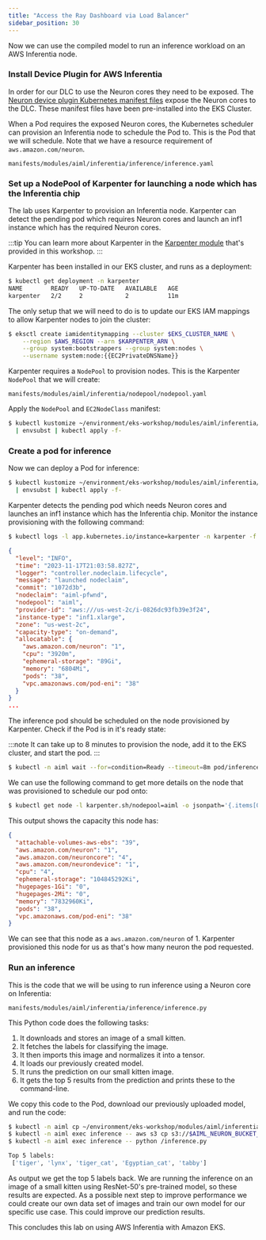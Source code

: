 ```yaml
---
title: "Access the Ray Dashboard via Load Balancer"
sidebar_position: 30
---
```


Now we can use the compiled model to run an inference workload on an AWS Inferentia node.

### Install Device Plugin for AWS Inferentia

In order for our DLC to use the Neuron cores they need to be exposed. The [Neuron device plugin Kubernetes manifest files](https://github.com/aws-neuron/aws-neuron-sdk/tree/master/src/k8) expose the Neuron cores to the DLC. These manifest files have been pre-installed into the EKS Cluster.

When a Pod requires the exposed Neuron cores, the Kubernetes scheduler can provision an Inferentia node to schedule the Pod to. This is the Pod that we will schedule. Note that we have a resource requirement of `aws.amazon.com/neuron`.

```file
manifests/modules/aiml/inferentia/inference/inference.yaml
```

### Set up a NodePool of Karpenter for launching a node which has the Inferentia chip

The lab uses Karpenter to provision an Inferentia node. Karpenter can detect the pending pod which requires Neuron cores and launch an inf1 instance which has the required Neuron cores.

:::tip
You can learn more about Karpenter in the [Karpenter module](../../autoscaling/compute/karpenter/index.md) that's provided in this workshop.
:::

Karpenter has been installed in our EKS cluster, and runs as a deployment:

```bash
$ kubectl get deployment -n karpenter
NAME        READY   UP-TO-DATE   AVAILABLE   AGE
karpenter   2/2     2            2           11m
```

The only setup that we will need to do is to update our EKS IAM mappings to allow Karpenter nodes to join the cluster:

```bash
$ eksctl create iamidentitymapping --cluster $EKS_CLUSTER_NAME \
    --region $AWS_REGION --arn $KARPENTER_ARN \
    --group system:bootstrappers --group system:nodes \
    --username system:node:{{EC2PrivateDNSName}}
```

Karpenter requires a `NodePool` to provision nodes. This is the Karpenter `NodePool` that we will create:

```file
manifests/modules/aiml/inferentia/nodepool/nodepool.yaml
```

Apply the `NodePool` and `EC2NodeClass` manifest:

```bash
$ kubectl kustomize ~/environment/eks-workshop/modules/aiml/inferentia/nodepool \
  | envsubst | kubectl apply -f-
```

### Create a pod for inference

Now we can deploy a Pod for inference:

```bash
$ kubectl kustomize ~/environment/eks-workshop/modules/aiml/inferentia/inference \
  | envsubst | kubectl apply -f-
```

Karpenter detects the pending pod which needs Neuron cores and launches an inf1 instance which has the Inferentia chip. Monitor the instance provisioning with the following command:

```bash test=false
$ kubectl logs -l app.kubernetes.io/instance=karpenter -n karpenter -f | jq
```

```json
{
  "level": "INFO",
  "time": "2023-11-17T21:03:58.827Z",
  "logger": "controller.nodeclaim.lifecycle",
  "message": "launched nodeclaim",
  "commit": "1072d3b",
  "nodeclaim": "aiml-pfwnd",
  "nodepool": "aiml",
  "provider-id": "aws:///us-west-2c/i-0826dc93fb39e3f24",
  "instance-type": "inf1.xlarge",
  "zone": "us-west-2c",
  "capacity-type": "on-demand",
  "allocatable": {
    "aws.amazon.com/neuron": "1",
    "cpu": "3920m",
    "ephemeral-storage": "89Gi",
    "memory": "6804Mi",
    "pods": "38",
    "vpc.amazonaws.com/pod-eni": "38"
  }
}
...
```

The inference pod should be scheduled on the node provisioned by Karpenter. Check if the Pod is in it's ready state:

:::note
It can take up to 8 minutes to provision the node, add it to the EKS cluster, and start the pod.
:::

```bash timeout=600
$ kubectl -n aiml wait --for=condition=Ready --timeout=8m pod/inference
```

We can use the following command to get more details on the node that was provisioned to schedule our pod onto:

```bash
$ kubectl get node -l karpenter.sh/nodepool=aiml -o jsonpath='{.items[0].status.capacity}' | jq .
```

This output shows the capacity this node has:

```json
{
  "attachable-volumes-aws-ebs": "39",
  "aws.amazon.com/neuron": "1",
  "aws.amazon.com/neuroncore": "4",
  "aws.amazon.com/neurondevice": "1",
  "cpu": "4",
  "ephemeral-storage": "104845292Ki",
  "hugepages-1Gi": "0",
  "hugepages-2Mi": "0",
  "memory": "7832960Ki",
  "pods": "38",
  "vpc.amazonaws.com/pod-eni": "38"
}
```

We can see that this node as a `aws.amazon.com/neuron` of 1. Karpenter provisioned this node for us as that's how many neuron the pod requested.

### Run an inference

This is the code that we will be using to run inference using a Neuron core on Inferentia:

```file
manifests/modules/aiml/inferentia/inference/inference.py
```

This Python code does the following tasks:

1. It downloads and stores an image of a small kitten.
2. It fetches the labels for classifying the image.
3. It then imports this image and normalizes it into a tensor.
4. It loads our previously created model.
5. It runs the prediction on our small kitten image.
6. It gets the top 5 results from the prediction and prints these to the command-line.

We copy this code to the Pod, download our previously uploaded model, and run the code:

```bash
$ kubectl -n aiml cp ~/environment/eks-workshop/modules/aiml/inferentia/inference/inference.py inference:/
$ kubectl -n aiml exec inference -- aws s3 cp s3://$AIML_NEURON_BUCKET_NAME/resnet50_neuron.pt ./
$ kubectl -n aiml exec inference -- python /inference.py

Top 5 labels:
 ['tiger', 'lynx', 'tiger_cat', 'Egyptian_cat', 'tabby']
```

As output we get the top 5 labels back. We are running the inference on an image of a small kitten using ResNet-50's pre-trained model, so these results are expected. As a possible next step to improve performance we could create our own data set of images and train our own model for our specific use case. This could improve our prediction results.

This concludes this lab on using AWS Inferentia with Amazon EKS.

